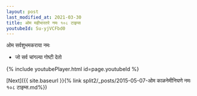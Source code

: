 ```yaml
---
layout: post
last_modified_at: 2021-03-30
title: ओम महीभारतरे नमः १०८ टाइम्स
youtubeId: Su-yjVCFbd0
---
```

 
 
 ओम सर्वशुभमकराया नमः  
 
 -  जो सर्व चांगल्या गोष्टी देतो 
 
  
 
  
 
 
 
 
 
 


{% include youtubePlayer.html id=page.youtubeId %}
 
[Next]({{ site.baseurl }}{% link  split2/_posts/2015-05-07-ओम काळनेमीनिघणे नमः १०८ टाइम्स.md%})
 
